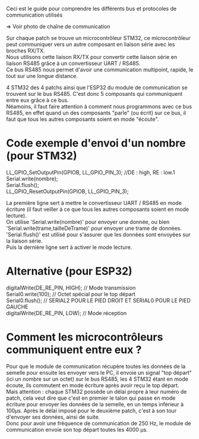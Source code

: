 Ceci est le guide pour comprendre les différents bus et protocoles de communication utilisés  

=> Voir photo de chaîne de communication  

Sur chaque patch se trouve un microcontrôleur STM32, ce microcontrôleur peut communiquer vers un autre composant en liaison série avec les broches RX/TX.  
Nous utilisons cette liaison RX/TX pour convertir cette liaison série en liaison RS485 grâce à un convertisseur UART / RS485.  
Ce bus RS485 nous permet d'avoir une communication multipoint, rapide, le tout sur une longue distance.  

4 STM32 des 4 patchs ainsi que l'ESP32 du module de communication se trouvent sur le bus RS485. C'est donc 5 composants qui communiquent entre eux grâce à ce bus.  
Néamoins, il faut faire attention à comment nous programmons avec ce bus RS485, en effet quand un des composants "parle" (ou écrit) sur ce bus, il faut que tous les autres composants soient en mode "écoute".  

# Code exemple d'envoi d'un nombre (pour STM32)
LL_GPIO_SetOutputPin(GPIOB, LL_GPIO_PIN_3); //DE : high, RE : low.1  
Serial.write(nombre);  
Serial.flush();  
LL_GPIO_ResetOutputPin(GPIOB, LL_GPIO_PIN_3);  

La première ligne sert à mettre le convertisseur UART / RS485 en mode écriture (il faut veiller à ce que tous les autres composants soient en mode lecture).  
On utilise 'Serial.write(nombre)' pour envoyer une donnée, ou bien 'Serial.write(trame,tailleDeTrame)' pour envoyer une trame de données.  
'Serial.flush()' est utilisé pour s'assurer que les données sont envoyées sur la liaison série.  
Puis la dernière ligne sert à activer le mode lecture.  

# Alternative (pour ESP32)
digitalWrite(DE_RE_PIN, HIGH); // Mode transmission  
Serial0.write(100);            // Octet spécial pour le top départ  
Serial0.flush(); // SERIAL2 POUR LE PIED DROIT ET SERIAL0 POUR LE PIED GAUCHE  
digitalWrite(DE_RE_PIN, LOW); // Mode réception  

# Comment les microcontrôleurs communiquent entre eux ?
Pour que le module de communication récupère toutes les données de la semelle pour ensuite les envoyer vers le PC, il envoie un signal "top départ" (ici un nombre sur un octet) sur le bus RS485, les 4 STM32 étant en mode écoute, ils commutent en mode écriture après avoir reçu le top départ.  
Mais attention : chaque STM32 possède un délai propre à leur numéro de patch, cela veut dire que c'est en premier le talon qui passe en mode écriture pour envoyer les données de la semelle, en un temps inférieur à 100µs. Après le délai imposé pour le deuxième patch, c'est à son tour d'envoyer ses données, ainsi de suite.  
Donc pour avoir une fréquence de communication de 250 Hz, le module de communication envoie son top départ toutes les 4000 µs.  


